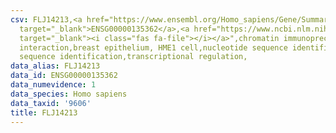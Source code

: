 ```yaml
---
csv: FLJ14213,<a href="https://www.ensembl.org/Homo_sapiens/Gene/Summary?db=core;g=ENSG00000135362"
  target="_blank">ENSG00000135362</a>,<a href="https://www.ncbi.nlm.nih.gov/pubmed/22863008"
  target="_blank"><i class="fas fa-file"></i></a>",chromatin immunoprecipitation assay,direct
  interaction,breast epithelium, HME1 cell,nucleotide sequence identification,nucleotide
  sequence identification,transcriptional regulation,
data_alias: FLJ14213
data_id: ENSG00000135362
data_numevidence: 1
data_species: Homo sapiens
data_taxid: '9606'
title: FLJ14213
---
```

